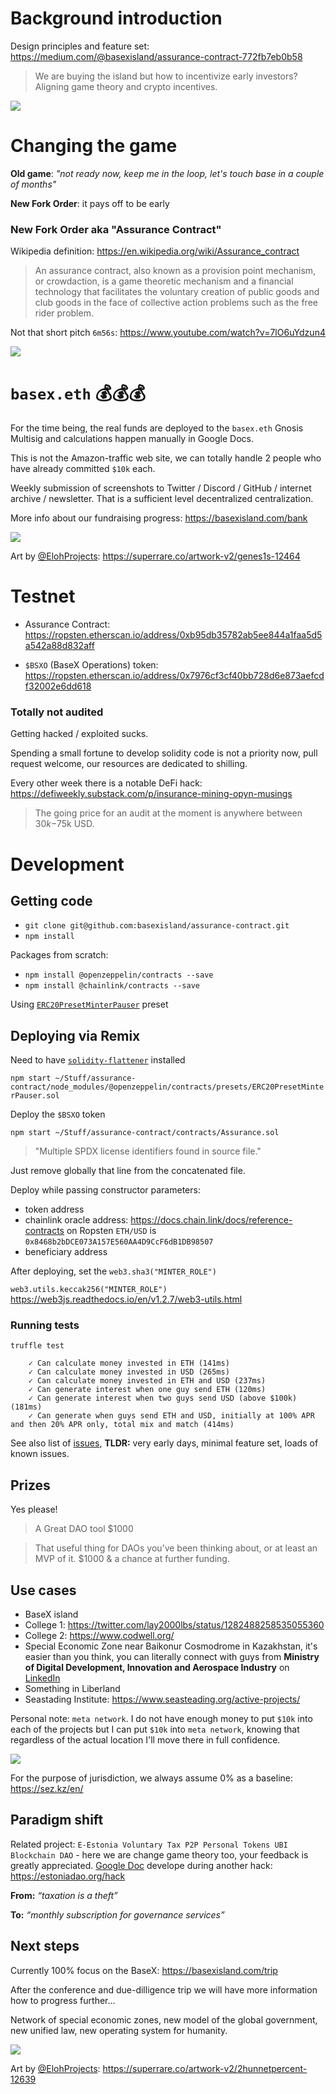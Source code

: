 # Background introduction

Design principles and feature set: https://medium.com/@basexisland/assurance-contract-772fb7eb0b58

> We are buying the island but how to incentivize early investors? 
> Aligning game theory and crypto incentives.

![](https://raw.githubusercontent.com/basexisland/assurance-contract/master/war-games.gif)

# Changing the game

**Old game**: *"not ready now, keep me in the loop, let's touch base in a couple of months"*

**New Fork Order**: it pays off to be early


### New Fork Order aka "Assurance Contract"
Wikipedia definition: https://en.wikipedia.org/wiki/Assurance_contract

> An assurance contract, also known as a provision point mechanism, or crowdaction, is a game theoretic mechanism and a financial technology that facilitates the voluntary creation of public goods and club goods in the face of collective action problems such as the free rider problem.

Not that short pitch `6m56s`: https://www.youtube.com/watch?v=7lO6uYdzun4

[![](https://raw.githubusercontent.com/basexisland/assurance-contract/master/new-fork-order.jpeg)](https://www.youtube.com/watch?v=7lO6uYdzun4)


# `basex.eth` 💰💰💰

For the time being, the real funds are deployed to the `basex.eth` Gnosis Multisig and calculations happen manually in Google Docs. 

This is not the Amazon-traffic web site, we can totally handle 2 people who have already committed `$10k` each. 

Weekly submission of screenshots to  Twitter / Discord / GitHub / internet archive / newsletter. That is a sufficient level decentralized centralization.

More info about our fundraising progress: https://basexisland.com/bank

[![](https://raw.githubusercontent.com/basexisland/assurance-contract/master/eloh-projects-chainlink-meme.gif)](https://superrare.co/artwork-v2/genes1s-12464)

Art by [@ElohProjects](http://twitter.com/elohprojects): https://superrare.co/artwork-v2/genes1s-12464


# Testnet

* Assurance Contract: https://ropsten.etherscan.io/address/0xb95db35782ab5ee844a1faa5d5a542a88d832aff

* `$BSXO` (BaseX Operations) token: https://ropsten.etherscan.io/address/0x7976cf3cf40bb728d6e873aefcdf32002e6dd618


### Totally not audited

Getting hacked / exploited sucks.

Spending a small fortune to develop solidity code is not a priority now, pull request welcome, our resources are dedicated to shilling.

Every other week there is a notable DeFi hack: https://defiweekly.substack.com/p/insurance-mining-opyn-musings

> The going price for an audit at the moment is anywhere between $30k-$75k USD. 

# Development

## Getting code

* `git clone git@github.com:basexisland/assurance-contract.git`
* `npm install`

Packages from scratch:
* `npm install @openzeppelin/contracts --save`
* `npm install @chainlink/contracts --save`

Using [`ERC20PresetMinterPauser`](https://docs.openzeppelin.com/contracts/3.x/api/presets) preset

## Deploying via Remix

Need to have [`solidity-flattener`](https://github.com/poanetwork/solidity-flattener) installed

`npm start ~/Stuff/assurance-contract/node_modules/@openzeppelin/contracts/presets/ERC20PresetMinterPauser.sol`

Deploy the `$BSXO` token

`npm start ~/Stuff/assurance-contract/contracts/Assurance.sol`

> "Multiple SPDX license identifiers found in source file."

Just remove globally that line from the concatenated file.

Deploy  while passing constructor parameters:
- token address
- chainlink oracle address: https://docs.chain.link/docs/reference-contracts on Ropsten `ETH/USD` is `0x8468b2bDCE073A157E560AA4D9CcF6dB1DB98507`
- beneficiary address

After deploying, set the `web3.sha3("MINTER_ROLE")`

`web3.utils.keccak256("MINTER_ROLE")` https://web3js.readthedocs.io/en/v1.2.7/web3-utils.html

### Running tests

`truffle test`

```
    ✓ Can calculate money invested in ETH (141ms)
    ✓ Can calculate money invested in USD (265ms)
    ✓ Can calculate money invested in ETH and USD (237ms)
    ✓ Can generate interest when one guy send ETH (120ms)
    ✓ Can generate interest when two guys send USD (above $100k) (181ms)
    ✓ Can generate when guys send ETH and USD, initially at 100% APR and then 20% APR only, total mix and match (414ms)
```

See also list of [issues](https://github.com/basexisland/assurance-contract/issues), **TLDR:** very early days, minimal feature set, loads of known issues.


## Prizes

Yes please!

> A Great DAO tool $1000

> That useful thing for DAOs you’ve been thinking about, or at least an MVP of it. $1000 & a chance at further funding.

## Use cases

* BaseX island
* College 1: https://twitter.com/lay2000lbs/status/1282488258535055360
* College 2: https://www.codwell.org/
* Special Economic Zone near Baikonur Cosmodrome in Kazakhstan, it's easier than you think, you can literally connect with guys from **Ministry of Digital Development, Innovation and Aerospace Industry** on [LinkedIn](https://www.linkedin.com/search/results/all/?keywords=%22Ministry%20of%20Digital%20Development%2C%20Innovation%20and%20Aerospace%20Industry%22)
* Something in Liberland
* Seastading Institute: https://www.seasteading.org/active-projects/

Personal note: `meta network`. I do not have enough money to put `$10k` into each of the projects but I can put `$10k` into `meta network`, knowing that regardless of the actual location I'll move there in full confidence.

![](https://raw.githubusercontent.com/basexisland/assurance-contract/master/sez.gif)

For the purpose of jurisdiction, we always assume 0% as a baseline: https://sez.kz/en/

## Paradigm shift 

Related project: `E-Estonia Voluntary Tax P2P Personal Tokens UBI Blockchain DAO` - here we are change game theory too, your feedback is greatly appreciated. [Google Doc](https://docs.google.com/document/d/1AR4npthWvszwFqXmwJ1QMvgAu4hgyquThzphOk0kVfY/edit?usp=sharing) develope during another hack: https://estoniadao.org/hack

**From:** *“taxation is a theft”* 

**To:**  *“monthly subscription for governance services”*

## Next steps

Currently 100% focus on the BaseX: https://basexisland.com/trip

After the conference and due-dilligence trip we will have more information how to progress further...

Network of special economic zones, new model of the global government, new unified law, new operating system for humanity.

[![](https://raw.githubusercontent.com/basexisland/assurance-contract/master/eloh-projects-superrare-meme.gif)](https://superrare.co/artwork-v2/2hunnetpercent-12639)

Art by [@ElohProjects](http://twitter.com/elohprojects): https://superrare.co/artwork-v2/2hunnetpercent-12639
